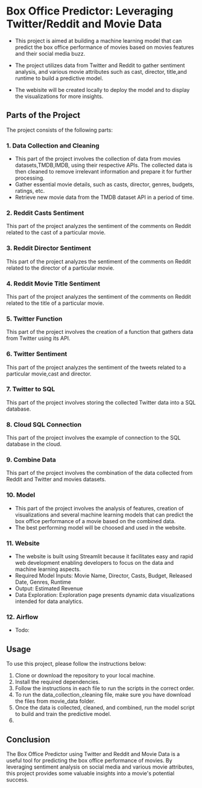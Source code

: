 # Box Office Predictor: Leveraging Twitter/Reddit and Movie Data

- This project is aimed at building a machine learning model that can predict the box office performance of movies based on movies features and their social media buzz. 

- The project utilizes data from Twitter and Reddit to gather sentiment analysis, and various movie attributes such as cast, director, title,and runtime to build a predictive model.

- The webisite will be created locally to deploy the model and to display the visualizations for more insights.

## Parts of the Project

The project consists of the following parts:

### 1. Data Collection and Cleaning

- This part of the project involves the collection of data from movies datasets,TMDB,IMDB, using their respective APIs. The collected data is then cleaned to remove irrelevant information and prepare it for further processing.
- Gather essential movie details, such as casts, director, genres, budgets, ratings, etc.
- Retrieve new movie data from the TMDB dataset API in a period of time.

### 2. Reddit Casts Sentiment

This part of the project analyzes the sentiment of the comments on Reddit related to the cast of a particular movie.

### 3. Reddit Director Sentiment

This part of the project analyzes the sentiment of the comments on Reddit related to the director of a particular movie.

### 4. Reddit Movie Title Sentiment

This part of the project analyzes the sentiment of the comments on Reddit related to the title of a particular movie.

### 5. Twitter Function

This part of the project involves the creation of a function that gathers data from Twitter using its API.

### 6. Twitter Sentiment

This part of the project analyzes the sentiment of the tweets related to a particular movie,cast and director.

### 7. Twitter to SQL

This part of the project involves storing the collected Twitter data into a SQL database.

### 8. Cloud SQL Connection

This part of the project involves the example of connection to the SQL database in the cloud.

### 9. Combine Data

This part of the project involves the combination of the data collected from Reddit and Twitter and movies datasets.

### 10. Model

- This part of the project involves the analysis of features, creation of visualizations and several machine learning models that can predict the box office performance of a movie based on the combined data.
- The best performing model will be choosed and used in the website.

### 11. Website
- The website is built using Streamlit because it facilitates easy and rapid web development enabling developers to focus on the data and machine learning aspects.
- Required Model Inputs: Movie Name, Director, Casts, Budget, Released Date, Genres, Runtime
- Output: Estimated Revenue
- Data Exploration: Exploration page presents dynamic data visualizations intended for data analytics.

### 12. Airflow
- Todo: 

## Usage

To use this project, please follow the instructions below:

1. Clone or download the repository to your local machine.
2. Install the required dependencies.
3. Follow the instructions in each file to run the scripts in the correct order.
4. To run the data_collection_cleaning file, make sure you have download the files from movie_data folder.
5. Once the data is collected, cleaned, and combined, run the model script to build and train the predictive model.
5. 

## Conclusion

The Box Office Predictor using Twitter and Reddit and Movie Data is a useful tool for predicting the box office performance of movies. By leveraging sentiment analysis on social media and various movie attributes, this project provides some valuable insights into a movie's potential success.
